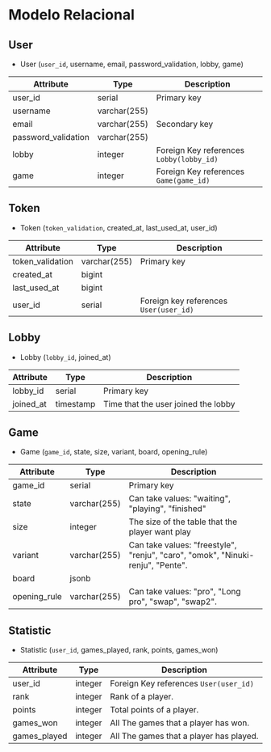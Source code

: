 # Modelo Relacional

## User

- User (`user_id`, username, email, password_validation, lobby, game)

| Attribute           | Type         | Description                              |
|---------------------|--------------|------------------------------------------|
| user_id             | serial       | Primary key                              |
| username            | varchar(255) |                                          |
| email               | varchar(255) | Secondary key                            |
| password_validation | varchar(255) |                                          |
| lobby               | integer      | Foreign Key references `Lobby(lobby_id)` |
| game                | integer      | Foreign Key references `Game(game_id)`   |

## Token

- Token (`token_validation`, created_at, last_used_at, user_id)

| Attribute        | Type         | Description                            |
|------------------|--------------|----------------------------------------|
| token_validation | varchar(255) | Primary key                            |
| created_at       | bigint       |                                        |
| last_used_at     | bigint       |                                        |
| user_id          | serial       | Foreign key references `User(user_id)` |

## Lobby

- Lobby (`lobby_id`, joined_at)

| Attribute | Type      | Description                         |
|-----------|-----------|-------------------------------------|
| lobby_id  | serial    | Primary key                         |
| joined_at | timestamp | Time that the user joined the lobby |           

## Game

- Game (`game_id`, state, size, variant, board, opening_rule)

| Attribute    | Type         | Description                                                                     |
|--------------|--------------|---------------------------------------------------------------------------------|
| game_id      | serial       | Primary key                                                                     |
| state        | varchar(255) | Can take values: "waiting", "playing", "finished"                               |
| size         | integer      | The size of the table that the player want play                                 |
| variant      | varchar(255) | Can take values: "freestyle", "renju", "caro", "omok", "Ninuki-renju", "Pente". |
| board        | jsonb        |                                                                                 |                                                                                                                                   
| opening_rule | varchar(255) | Can take values: "pro", "Long pro", "swap", "swap2".                            |

## Statistic

- Statistic (`user_id`, games_played, rank, points, games_won)

| Attribute    | Type    | Description                             |
|--------------|---------|-----------------------------------------|
| user_id      | integer | Foreign Key references `User(user_id)`  |
| rank         | integer | Rank of a player.                       |                                      
| points       | integer | Total points of a player.               |                                        
| games_won    | integer | All The games that a player has won.    |
| games_played | integer | All The games that a player has played. |



